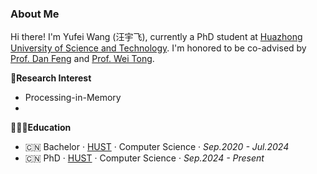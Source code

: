 ### About Me

Hi there! I'm Yufei Wang (汪宇飞), currently a PhD student at [Huazhong University of Science and Technology](https://hust.edu.cn/). I'm honored to be co-advised by [Prof. Dan Feng](http://faculty.hust.edu.cn/dfeng/zh_CN/index.htm) and [Prof. Wei Tong](http://faculty.hust.edu.cn/tongwei/zh_CN/index.htm).

**📑Research Interest**

- Processing-in-Memory
- 

**🧑🏻‍🎓Education**

- 🇨🇳 Bachelor · [HUST](https://hust.edu.cn/) · Computer Science · *Sep.2020 - Jul.2024*
- 🇨🇳 PhD · [HUST](https://hust.edu.cn/) · Computer Science · *Sep.2024 - Present*

